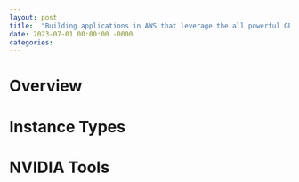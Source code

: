 ```yaml
---
layout: post
title:  "Building applications in AWS that leverage the all powerful GPU"
date: 2023-07-01 00:00:00 -0000
categories: 
---
```


# Overview

# Instance Types

# NVIDIA Tools

